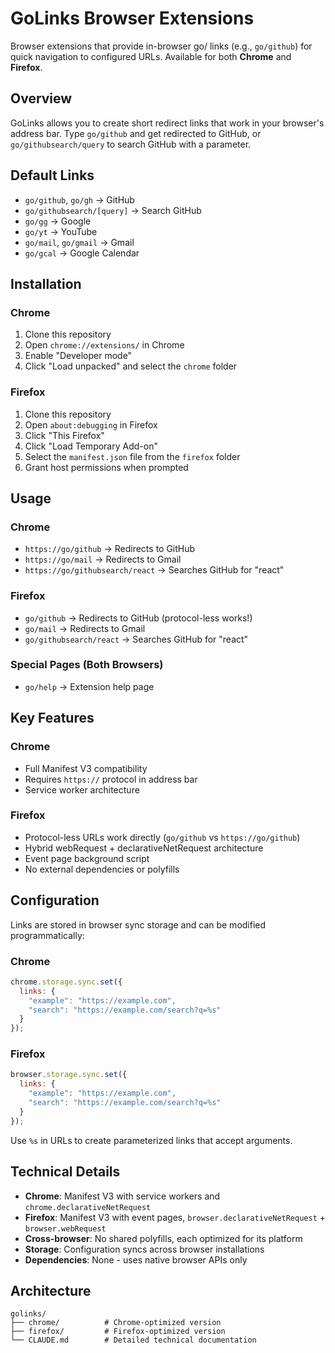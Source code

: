 # GoLinks Browser Extensions

Browser extensions that provide in-browser go/ links (e.g., `go/github`) for quick navigation to configured URLs. Available for both **Chrome** and **Firefox**.

## Overview

GoLinks allows you to create short redirect links that work in your browser's address bar. Type `go/github` and get redirected to GitHub, or `go/githubsearch/query` to search GitHub with a parameter.

## Default Links

- `go/github`, `go/gh` → GitHub
- `go/githubsearch/[query]` → Search GitHub 
- `go/gg` → Google
- `go/yt` → YouTube
- `go/mail`, `go/gmail` → Gmail
- `go/gcal` → Google Calendar

## Installation

### Chrome
1. Clone this repository
2. Open `chrome://extensions/` in Chrome
3. Enable "Developer mode"
4. Click "Load unpacked" and select the `chrome` folder

### Firefox
1. Clone this repository
2. Open `about:debugging` in Firefox
3. Click "This Firefox"
4. Click "Load Temporary Add-on"
5. Select the `manifest.json` file from the `firefox` folder
6. Grant host permissions when prompted

## Usage

### Chrome
- `https://go/github` → Redirects to GitHub
- `https://go/mail` → Redirects to Gmail
- `https://go/githubsearch/react` → Searches GitHub for "react"

### Firefox
- `go/github` → Redirects to GitHub (protocol-less works!)
- `go/mail` → Redirects to Gmail  
- `go/githubsearch/react` → Searches GitHub for "react"

### Special Pages (Both Browsers)
- `go/help` → Extension help page

## Key Features

### Chrome
- Full Manifest V3 compatibility
- Requires `https://` protocol in address bar
- Service worker architecture

### Firefox  
- Protocol-less URLs work directly (`go/github` vs `https://go/github`)
- Hybrid webRequest + declarativeNetRequest architecture
- Event page background script
- No external dependencies or polyfills

## Configuration

Links are stored in browser sync storage and can be modified programmatically:

### Chrome
```javascript
chrome.storage.sync.set({
  links: {
    "example": "https://example.com",
    "search": "https://example.com/search?q=%s"
  }
});
```

### Firefox
```javascript
browser.storage.sync.set({
  links: {
    "example": "https://example.com", 
    "search": "https://example.com/search?q=%s"
  }
});
```

Use `%s` in URLs to create parameterized links that accept arguments.

## Technical Details

- **Chrome**: Manifest V3 with service workers and `chrome.declarativeNetRequest`
- **Firefox**: Manifest V3 with event pages, `browser.declarativeNetRequest` + `browser.webRequest`
- **Cross-browser**: No shared polyfills, each optimized for its platform
- **Storage**: Configuration syncs across browser installations
- **Dependencies**: None - uses native browser APIs only

## Architecture

```
golinks/
├── chrome/          # Chrome-optimized version
├── firefox/         # Firefox-optimized version  
└── CLAUDE.md        # Detailed technical documentation
```
